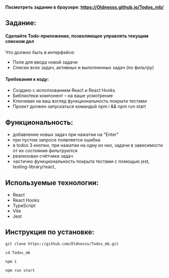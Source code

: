 
#### Посмотреть задание в браузере: https://Oldnesss.github.io/Todos_mb/

## Задание:
#### Сделайте Todo-приложение, позволяющее управлять текущим списком дел
Что должно быть в интерфейсе:
* Поле для ввода новой задачи
* Списки всех задач, активных и выполненных задач (по фильтру)

#### Требования к коду:
* Создано с исползованием React и React Hooks
* Библиотеки компонент – на ваше усмотрение
* Ключевая на ваш взгляд функциональность покрыта тестами
* Проект должен запускаться командой npm i && npm run start

## Функциональность:
* добавление новых задач при нажатии на "Enter"
* при пустом запросе появляется ошибка
* в todos 3 кнопки, при нажатии на одну из них, задачи в зависимости от их состояния фильтруются
* реализован счётчики задач
* частично функциональность покрыта тестами с помощью jest, testing-library/react, 

## Используемые технологии:

* React
* React Hooks
* TypeScript
* Vite
* Jest


## Инструкция по установке:

```
git clone https://github.com/Oldnesss/Todos_mb.git
```

```
cd Todos_mb
```

```
npm i
```

```
npm run start
```

